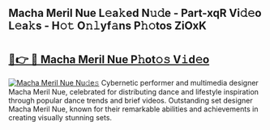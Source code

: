 ## Macha Meril Nue L𝚎a𝚔ed N𝚞𝚍e - Part-xqR Vi𝚍𝚎o L𝚎a𝚔s - H𝚘𝚝 O𝚗𝚕yf𝚊ns P𝚑𝚘tos ZiOxK

# <h2><a href="http://kf1tu9.oniu.top/?m=Macha+Meril+Nue">🔗👉 🔴 Macha Meril Nue P𝚑ot𝚘𝚜 V𝚒d𝚎o</a></h2>

[![Macha Meril Nue Nu𝚍e𝚜](https://i.imgur.com/0qMVB7G.gif)](http://kf1tu9.oniu.top/?m=Macha+Meril+Nue)
Cybernetic performer and multimedia designer Macha Meril Nue, celebrated for distributing dance and lifestyle inspiration through popular dance trends and brief videos. Outstanding set designer Macha Meril Nue, known for their remarkable abilities and achievements in creating visually stunning sets.  
